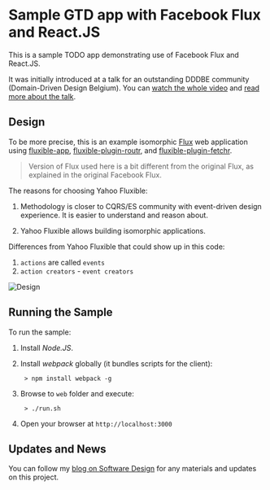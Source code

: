 # Sample GTD app with Facebook Flux and React.JS


This is a sample TODO app demonstrating use of Facebook Flux and
React.JS.

It was initially introduced at a talk for an outstanding DDDBE
community (Domain-Driven Design Belgium). You can
[watch the whole video](http://youtu.be/QSiTtFWuhZE) and
[read more about the talk](http://abdullin.com/talks/2015-01-06-dddbe-facebook-flux-reactjs/).

## Design

To be more precise, this is an example isomorphic [Flux](http://facebook.github.io/react/docs/flux-overview.html) web application using [fluxible-app](https://github.com/yahoo/fluxible-app), [fluxible-plugin-routr](https://github.com/yahoo/fluxible-plugin-routr), and [fluxible-plugin-fetchr](https://github.com/yahoo/fluxible-plugin-fetchr).

> Version of Flux used here is a bit different from the original Flux,
> as explained in the original Facebook Flux.

The reasons for choosing Yahoo Fluxible:

1. Methodology is closer to CQRS/ES community with event-driven design
experience. It is easier to understand and reason about.

2. Yahoo Fluxible allows building isomorphic applications.

Differences from Yahoo Fluxible that could show up in this code:

1. `actions` are called `events`
2. `action creators` - `event creators`

![Design](https://raw.githubusercontent.com/abdullin/gtd/master/misc/flux-in-cqrs-terms.jpg)

## Running the Sample

To run the sample:

1. Install _Node.JS_.
2. Install _webpack_ globally (it bundles scripts for the client):

        > npm install webpack -g

3. Browse to `web` folder and execute:

        > ./run.sh

4. Open your browser at `http://localhost:3000`

## Updates and News

You can follow my [blog on Software Design](http://abdullin.com) for
any materials and updates on this project.
